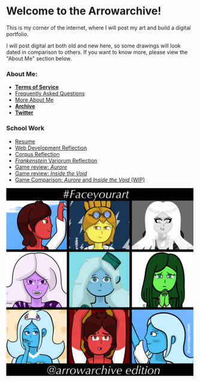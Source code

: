 # Welcome to the Arrowarchive!
This is my corner of the internet, where I will post my art and build a digital portfolio. 

I will post digital art both old and new here, so some drawings will look dated in comparison to others. If you want to know more, please view the "About Me" section below. 

### About Me:
* **[Terms of Service](tos.md)**
* [Frequently Asked Questions](mainmenu/FAQ.md)
* [More About Me](mainmenu/aboutmore.md)
* **[Archive](gallery.md)**
* **[Twitter](https://twitter.com/arrowarchive)**

### School Work 

* [Resume](mainmenu/resumeinfo.md)
* [Web Development Reflection](mainmenu/reflection.md)
* [Corpus Reflection](corpusreflection.md)
* [*Frankenstein* Variorum Reflection](variorum.md)
* [Game review: *Aurore*](aurore.md)
* [Game review: *Inside the Void*](review2.md)
* [Game Comparison: *Aurore* and *Inside the Void* (WIP)](finalcomparison.md)

<img src="images/SPACE/facemyart.PNG" alt="facemyart" width="500"
onContextMenu="return false;">
